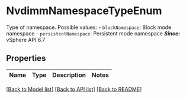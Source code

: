 # NvdimmNamespaceTypeEnum

Type of namespace.  Possible values: - `blockNamespace`: Block mode namespace - `persistentNamespace`: Persistent mode namespace    ***Since:*** vSphere API 6.7 

## Properties
Name | Type | Description | Notes
------------ | ------------- | ------------- | -------------

[[Back to Model list]](../README.md#documentation-for-models) [[Back to API list]](../README.md#documentation-for-api-endpoints) [[Back to README]](../README.md)


